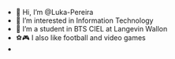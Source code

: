 - 👋 Hi, I’m @Luka-Pereira
- 👀 I’m interested in Information Technology
- 🏫 I’m a student in BTS CIEL at Langevin Wallon
- ⚽🎮 I also like football and video games
- 
<!---
Luka-Pereira/Luka-Pereira is a ✨ special ✨ repository because its `README.md` (this file) appears on your GitHub profile.
You can click the Preview link to take a look at your changes.
--->
